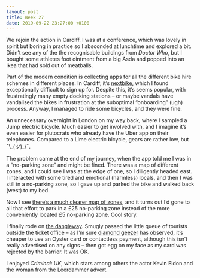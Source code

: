 ```yaml
---
layout: post
title: Week 27
date: 2019-09-22 23:27:00 +0100
---
```


We rejoin the action in Cardiff. I was at a conference, which was lovely in spirit but boring in practice so I absconded at lunchtime and explored a bit. Didn’t see any of the the recognisable buildings from <cite>Doctor Who</cite>, but I bought some athletes foot ointment from a big Asda and popped into an Ikea that had sold out of meatballs.

Part of the modern condition is collecting apps for all the different bike hire schemes in different places. In Cardiff, it’s [nextbike](https://www.walesonline.co.uk/news/local-news/nextbike-cardiff-next-bike-stations-16409426), which I found exceptionally difficult to sign up for. Despite this, it’s seems popular, with frustratingly many empty docking stations – or maybe vandals have vandalised the bikes in frustration at the suboptimal “onboarding” (ugh) process. Anyway, I managed to ride some bicycles, and they were fine.

An unnecessary overnight in London on my way back, where I sampled a Jump electric bicycle. Much easier to get involved with, and I imagine it’s even easier for plutocrats who already have the Uber app on their telephones. Compared to a Lime electric bicycle, gears are rather low, but ¯\\\_(ツ)\_/¯.

The problem came at the end of my journey, when the app told me I was in a “no-parking zone” and might be fined. There was a map of different zones, and I could see I was at the edge of one, so I diligently headed east. I interacted with some tired and emotional (harmless) locals, and then I was still in a no-parking zone, so I gave up and parked the bike and walked back (west) to my bed.

Now I see [there’s a much clearer map of zones](https://www.google.com/maps/d/u/0/viewer?mid=1bw6hm3rQSecXN7ksBOUzDGh-bdp3MUDi), and it turns out I’d gone to all that effort to park in a £25 no-parking zone instead of the more conveniently located £5 no-parking zone. Cool story.

I finally rode on [the dangleway](https://bustimes.org/services/emirates-air-line-emirates-greenwich-peninsular-em). Smugly passed the little queue of tourists outside the ticket office – as I’m sure [diamond geezer](https://diamondgeezer.blogspot.com) has observed, it’s cheaper to use an Oyster card or contactless payment, although this isn’t really advertised on any signs – then got egg on my face as my card was rejected by the barrier. It was OK.

I enjoyed <cite>Criminal: UK</cite>, which stars among others the actor Kevin Eldon and the woman from the Leerdammer advert.
